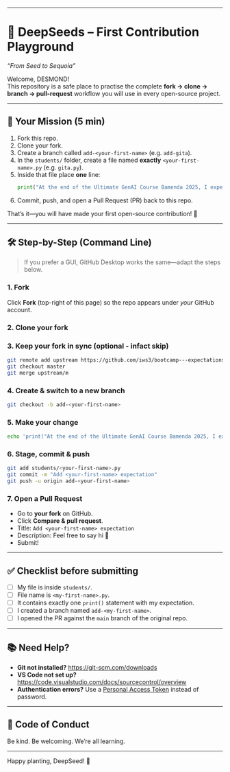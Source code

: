 
---

# 🌱 DeepSeeds – First Contribution Playground  
*“From Seed to Sequoia”*

Welcome, DESMOND!  
This repository is a safe place to practise the complete **fork → clone → branch → pull-request** workflow you will use in every open-source project.

---

## 🎯 Your Mission (5 min)

1. Fork this repo.  
2. Clone your fork.  
3. Create a branch called `add-<your-first-name>` (e.g. `add-gita`).  
4. In the `students/` folder, create a file named **exactly** `<your-first-name>.py` (e.g. `gita.py`).  
5. Inside that file place **one** line:  
   ```python
   print("At the end of the Ultimate GenAI Course Bamenda 2025, I expect to <write your expectation here!>")
   ```  
6. Commit, push, and open a Pull Request (PR) back to this repo.

That’s it—you will have made your first open-source contribution! 🎉

---

## 🛠️ Step-by-Step (Command Line)

> If you prefer a GUI, GitHub Desktop works the same—adapt the steps below.

### 1. Fork  
Click **Fork** (top-right of this page) so the repo appears under *your* GitHub account. 

### 2. Clone your fork


### 3. Keep your fork in sync (optional - infact skip)
```bash
git remote add upstream https://github.com/iws3/bootcamp---expectations.git
git checkout master
git merge upstream/m
```

### 4. Create & switch to a new branch
```bash
git checkout -b add-<your-first-name>
```

### 5. Make your change
```bash
echo 'print("At the end of the Ultimate GenAI Course Bamenda 2025, I expect to <your expectation>")' > students/<your-first-name>.py
```

### 6. Stage, commit & push
```bash
git add students/<your-first-name>.py
git commit -m "Add <your-first-name> expectation"
git push -u origin add-<your-first-name>
```

### 7. Open a Pull Request  
- Go to **your fork** on GitHub.  
- Click **Compare & pull request**.  
- Title: `Add <your-first-name> expectation`  
- Description: Feel free to say hi 👋  
- Submit!

---

## ✅ Checklist before submitting

- [ ] My file is inside `students/`.  
- [ ] File name is `<my-first-name>.py`.  
- [ ] It contains exactly one `print()` statement with my expectation.  
- [ ] I created a branch named `add-<my-first-name>`.  
- [ ] I opened the PR against the `main` branch of the original repo.

---

## 📚 Need Help?

- **Git not installed?** https://git-scm.com/downloads  
- **VS Code not set up?** https://code.visualstudio.com/docs/sourcecontrol/overview  
- **Authentication errors?** Use a [Personal Access Token](https://docs.github.com/en/authentication/keeping-your-account-and-data-secure/creating-a-personal-access-token) instead of password. 

---

## 🤝 Code of Conduct

Be kind. Be welcoming. We’re all learning.

---

Happy planting, DeepSeed! 🌳